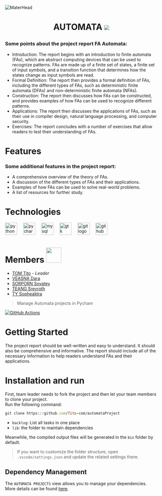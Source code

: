 ![MaterHead](https://github.com/daraaveasna/Quiz01/blob/main/githubBanner.gif)

<h1 align="center">

AUTOMATA ![](https://user-images.githubusercontent.com/18350557/176309783-0785949b-9127-417c-8b55-ab5a4333674e.gif) 
</h1>

### Some points about the project report FA Automata:
- Introduction: The report begins with an introduction to finite automata (FAs), which are abstract computing devices that can be used to recognize patterns. FAs are made up of a finite set of states, a finite set of input symbols, and a transition function that determines how the states change as input symbols are read.
- Formal Definition: The report then provides a formal definition of FAs, including the different types of FAs, such as deterministic finite automata (DFAs) and non-deterministic finite automata (NFAs).
- Construction: The report then discusses how FAs can be constructed, and provides examples of how FAs can be used to recognize different patterns.
- Applications: The report then discusses the applications of FAs, such as their use in compiler design, natural language processing, and computer security.
- Exercises: The report concludes with a number of exercises that allow readers to test their understanding of FAs.


# Features

### Some additional features in the project report:
- A comprehensive overview of the theory of FAs.
- A discussion of the different types of FAs and their applications.
- Examples of how FAs can be used to solve real-world problems.
- A list of resources for further study.

# Technologies

<div align="left">
  <img src="https://cdn.jsdelivr.net/gh/devicons/devicon/icons/python/python-original.svg" height="40" alt="python logo"  />
  <img width="12" />
  <img src="https://cdn.jsdelivr.net/gh/devicons/devicon/icons/pycharm/pycharm-original.svg" height="40" alt="pycharm logo"  />
  <img width="12" />
  <img src="https://cdn.jsdelivr.net/gh/devicons/devicon/icons/mysql/mysql-original.svg" height="40" alt="mysql logo"  />
  <img width="12" />
  <img src="https://skillicons.dev/icons?i=gtk" height="40" alt="gtk logo"  />
  <img width="12" />
  <img src="https://cdn.jsdelivr.net/gh/devicons/devicon/icons/git/git-original.svg" height="40" alt="git logo"  />
  <img width="12" />
  <img src="https://skillicons.dev/icons?i=github" height="40" alt="github logo"  />
</div>

<div align="left">
</div>

###

# Members <img src="https://media.giphy.com/media/VgCDAzcKvsR6OM0uWg/giphy.gif" width="50">
* [TOM Tito](https://github.com/Tito-com) - *Leader*
* [VEASNA Dara](https://github.com/daraaveasna) 
* [SORPORN Sovatey](https://github.com/Unsengly)
* [TEANG Sreyroth](https://github.com/daraaveasna)
* [TY Sopheaktra](https://github.com/Anonymousdesu)

> Manage Automata projects in Pycham

[![GitHub Actions](https://img.shields.io/github/actions/workflow/status/microsoft/vscode-java-dependency/windows.yml?label=Windows%20Build&style=flat-square)](https://github.com/microsoft/vscode-java-dependency/actions/workflows/windows.yml?query=branch%3Amain)

# Getting Started

The project report should be well-written and easy to understand. It should also be comprehensive and informative. The report should include all of the necessary information to help readers understand FAs and their applications.

# Installation and run

First, team leader needs to fork the project and then let your team members to clone your project.  
Run the following command:
```ruby
git clone https://github.com/Tito-com/automataProject
```

- `backlog`: List all tasks in one place
- `lib`: the folder to maintain dependencies

Meanwhile, the compiled output files will be generated in the `bin` folder by default.

> If you want to customize the folder structure, open `.vscode/settings.json` and update the related settings there.

## Dependency Management

The `AUTOMATA PROJECTS` view allows you to manage your dependencies. More details can be found [here](https://github.com/microsoft/vscode-java-dependency#manage-dependencies).
